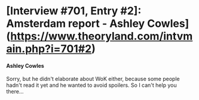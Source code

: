 # [Interview #701, Entry #2]: Amsterdam report - Ashley Cowles](https://www.theoryland.com/intvmain.php?i=701#2)

#### Ashley Cowles

Sorry, but he didn't elaborate about WoK either, because some people hadn't read it yet and he wanted to avoid spoilers. So I can't help you there...

